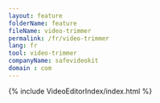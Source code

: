 ```yaml
---
layout: feature
folderName: feature
fileName: video-trimmer
permalink: /fr/video-trimmer
lang: fr
tool: video-trimmer
companyName: safevideokit
domain : com
---
```


{% include VideoEditorIndex/index.html %}

   